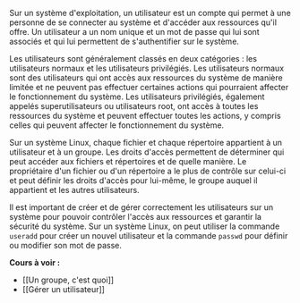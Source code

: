 Sur un système d'exploitation, un utilisateur est un compte qui permet à une personne de se connecter au système et d'accéder aux ressources qu'il offre. Un utilisateur a un nom unique et un mot de passe qui lui sont associés et qui lui permettent de s'authentifier sur le système.

Les utilisateurs sont généralement classés en deux catégories : les utilisateurs normaux et les utilisateurs privilégiés. Les utilisateurs normaux sont des utilisateurs qui ont accès aux ressources du système de manière limitée et ne peuvent pas effectuer certaines actions qui pourraient affecter le fonctionnement du système. Les utilisateurs privilégiés, également appelés superutilisateurs ou utilisateurs root, ont accès à toutes les ressources du système et peuvent effectuer toutes les actions, y compris celles qui peuvent affecter le fonctionnement du système.

Sur un système Linux, chaque fichier et chaque répertoire appartient à un utilisateur et à un groupe. Les droits d'accès permettent de déterminer qui peut accéder aux fichiers et répertoires et de quelle manière. Le propriétaire d'un fichier ou d'un répertoire a le plus de contrôle sur celui-ci et peut définir les droits d'accès pour lui-même, le groupe auquel il appartient et les autres utilisateurs.

Il est important de créer et de gérer correctement les utilisateurs sur un système pour pouvoir contrôler l'accès aux ressources et garantir la sécurité du système. Sur un système Linux, on peut utiliser la commande `useradd` pour créer un nouvel utilisateur et la commande `passwd` pour définir ou modifier son mot de passe.

**Cours à voir :**
- [[Un groupe, c'est quoi]]
- [[Gérer un utilisateur]]